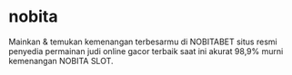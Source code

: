 # nobita
Mainkan &amp; temukan kemenangan terbesarmu di NOBITABET situs resmi penyedia permainan judi online gacor terbaik saat ini akurat 98,9% murni kemenangan NOBITA SLOT.
